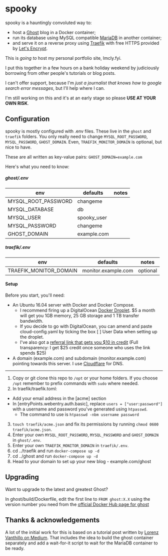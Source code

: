 # spooky

spooky is a hauntingly convoluted way to:

- host a [Ghost](https://ghost.org/) blog in a Docker container;
- run its database using MySQL compatible [MariaDB](https://mariadb.org/) in another container;
- and serve it on a reverse proxy using [Traefik](https://traefik.io/) with free HTTPS provided by [Let's Encrypt](https://letsencrypt.org/).

This is _going to_ host my personal portfolio site, lmcly.fyi.

I put this together in a few hours on a bank holiday weekend by judiciously borrowing from other people's tutorials or blog posts.

I can't offer support, because I'm _just a journalist that knows how to google search error messages_, but I'll help where I can.

I'm still working on this and it's at an early stage so please **USE AT YOUR OWN RISK**.

## Configuration

spooky is mostly configured with .env files. These live in the `ghost` and `traefik` folders. You only really need to change `MYSQL_ROOT_PASSWORD`, `MYSQL_PASSWORD`, `GHOST_DOMAIN`. Even, `TRAEFIK_MONITOR_DOMAIN` is optional, but nice to have.

These are all written as key-value pairs: `GHOST_DOMAIN=example.com`

Here's what you need to know:

##### ghost/.env

env                 | defaults    | notes
--------------------|-------------|-------------------
MYSQL_ROOT_PASSWORD | changeme    |
MYSQL_DATABASE      | db          |
MYSQL_USER          | spooky_user |
MYSQL_PASSWORD      | changeme    |
GHOST_DOMAIN        | example.com |

##### traefik/.env

env                    | defaults             | notes
-----------------------|---------------------|-------------------
TRAEFIK_MONITOR_DOMAIN | monitor.example.com | optional

#### Setup

Before you start, you'll need:

- An Ubuntu 16.04 server with Docker and Docker Compose.
  - I recommend firing up a DigitalOcean [Docker Droplet](https://www.digitalocean.com/products/one-click-apps/docker/). $5 a month will get you 1GB memory, 25 GB storage
and 1 TB transfer bandwidth.
  - If you decide to go with DigitalOcean, you can amend and paste cloud-config.yaml by ticking the box [ ] User Data when setting up the droplet.
  - I've also got a [referral link that gets you $10 in credit](https://m.do.co/c/8107dde738c1) (Full transparency: I get $25 credit once someone who uses the link spends $25)
- A domain (example.com) and subdomain (monitor.example.com) pointing towards this server. I use [Cloudflare](cloudflare.com) for DNS.
---
1. Copy or git clone this repo to `/opt` or your home folders. If you choose `/opt` remember to prefix commands with `sudo` where needed.
2. In traefik/traefik.toml:
  - Add your email address in the [acme] section
  - In [entryPoints.webentry.auth.basic], replace `users = ["user:password"]` with a username and password you've generated using `htpasswd`.
    - The command to use is `htpasswd -nbm username password`
3. `touch traefik/acme.json` and fix its permissions by running `chmod 0600 traefik/acme.json`.
4. Enter your own `MYSQL_ROOT_PASSWORD`, `MYSQL_PASSWORD` and `GHOST_DOMAIN` in `ghost/.env`.
5. Enter your own `TRAEFIK_MONITOR_DOMAIN` in `traefik/.env`.
6. cd ../traefik and run `docker-compose up -d`
7. cd ../ghost and run `docker-compose up -d`
8. Head to your domain to set up your new blog - example.com/ghost

## Upgrading

Want to upgrade to the latest and greatest Ghost?

In ghost/build/Dockerfile, edit the first line to `FROM ghost:X.X` using the version number you need from the [official Docker Hub page for ghost](https://hub.docker.com/_/ghost/)

## Thanks & acknowledgements

A lot of the initial work for this is based on a tutorial post written by [Lorenz Vanthillo on Medium](https://medium.com/@lvthillo/deploy-ghost-publishing-platform-and-mysql-using-docker-compose-601b4b95afe7). That includes the idea to build the ghost container separately and add a wait-for-it script to wait for the MariaDB container to be ready.
